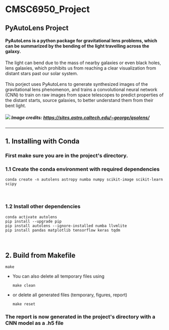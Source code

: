 # CMSC6950_Project

## PyAutoLens Project
#### PyAutoLens is a python package for gravitational lens problems, which can be summarized by the bending of the light travelling across the galaxy. 
The light can bend due to the mass of nearby galaxies or even black holes, lens galaxies, which prohibits us from reaching a clear visualization from distant stars past our solar system. 
<br><br>
This porject uses PyAutoLens to generate synthesized images of the gravitational lens phenomenon, and trains a convolutional neural network (CNN) to train on raw images from space telescopes to predict properties of the distant starts, source galaxies, to better understand them from their bent light.
<br>


##### ![](https://sites.astro.caltech.edu/~george/qsolens/lensillustration.jpg) Image credits: https://sites.astro.caltech.edu/~george/qsolens/
---

## 1. Installing with Conda
### First make sure you are in the project's directory.
### 1.1 Create the conda environment with required dependencies
```
conda create -n autolens astropy numba numpy scikit-image scikit-learn scipy
```
<br>

### 1.2 Install other dependencies
```
conda activate autolens
pip install --upgrade pip
pip install autolens --ignore-installed numba llvmlite
pip install pandas matplotlib tensorflow keras tqdm
```
<br>


## 2. Build from Makefile
```
make
```
* You can also delete all temporary files using
    ```
    make clean
    ```
* or delete all generated files (temporary, figures, report)
  ```
  make reset
  ```

### The report is now generated in the project's directory with a CNN model as a .h5 file